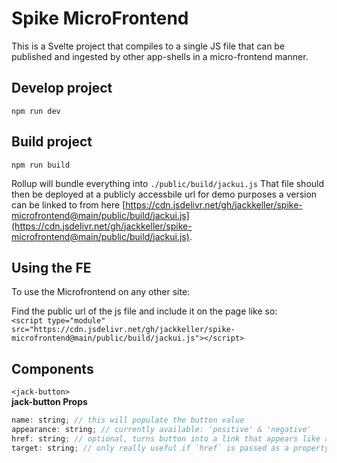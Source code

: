 # Spike MicroFrontend

This is a Svelte project that compiles to a single JS file that can be published and ingested by other app-shells in a micro-frontend manner.

## Develop project
`npm run dev`

## Build project
`npm run build`

Rollup will bundle everything into `./public/build/jackui.js`
That file should then be deployed at a publicly accessbile url for demo purposes a version can be linked to from here [https://cdn.jsdelivr.net/gh/jackkeller/spike-microfrontend@main/public/build/jackui.js](https://cdn.jsdelivr.net/gh/jackkeller/spike-microfrontend@main/public/build/jackui.js).

## Using the FE
To use the Microfrontend on any other site:

Find the public url of the js file and include it on the page like so:  
`<script type="module" src="https://cdn.jsdelivr.net/gh/jackkeller/spike-microfrontend@main/public/build/jackui.js"></script>`

## Components

`<jack-button>`  
**jack-button Props**  
```js
name: string; // this will populate the button value
appearance: string; // currently available: 'positive' & 'negative'
href: string; // optional, turns button into a link that appears like a button
target: string; // only really useful if `href` is passed as a property
```
